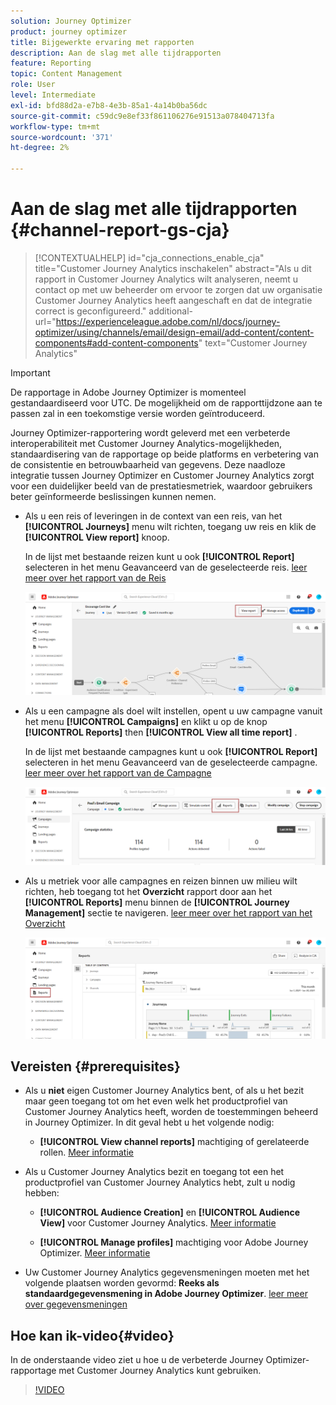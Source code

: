 ```yaml
---
solution: Journey Optimizer
product: journey optimizer
title: Bijgewerkte ervaring met rapporten
description: Aan de slag met alle tijdrapporten
feature: Reporting
topic: Content Management
role: User
level: Intermediate
exl-id: bfd88d2a-e7b8-4e3b-85a1-4a14b0ba56dc
source-git-commit: c59dc9e8ef33f861106276e91513a078404713fa
workflow-type: tm+mt
source-wordcount: '371'
ht-degree: 2%

---
```


# Aan de slag met alle tijdrapporten {#channel-report-gs-cja}

>[!CONTEXTUALHELP]
>id="cja_connections_enable_cja"
>title="Customer Journey Analytics inschakelen"
>abstract="Als u dit rapport in Customer Journey Analytics wilt analyseren, neemt u contact op met uw beheerder om ervoor te zorgen dat uw organisatie Customer Journey Analytics heeft aangeschaft en dat de integratie correct is geconfigureerd."
>additional-url="https://experienceleague.adobe.com/nl/docs/journey-optimizer/using/channels/email/design-email/add-content/content-components#add-content-components" text="Customer Journey Analytics"

>[!IMPORTANT]
>
>De rapportage in Adobe Journey Optimizer is momenteel gestandaardiseerd voor UTC. De mogelijkheid om de rapporttijdzone aan te passen zal in een toekomstige versie worden geïntroduceerd.

Journey Optimizer-rapportering wordt geleverd met een verbeterde interoperabiliteit met Customer Journey Analytics-mogelijkheden, standaardisering van de rapportage op beide platforms en verbetering van de consistentie en betrouwbaarheid van gegevens. Deze naadloze integratie tussen Journey Optimizer en Customer Journey Analytics zorgt voor een duidelijker beeld van de prestatiesmetriek, waardoor gebruikers beter geïnformeerde beslissingen kunnen nemen.

* Als u een reis of leveringen in de context van een reis, van het **[!UICONTROL Journeys]** menu wilt richten, toegang uw reis en klik de **[!UICONTROL View report]** knoop.

  In de lijst met bestaande reizen kunt u ook **[!UICONTROL Report]** selecteren in het menu Geavanceerd van de geselecteerde reis. [ leer meer over het rapport van de Reis ](journey-global-report-cja.md)

  ![](assets/gs-cja-report-3.png)

* Als u een campagne als doel wilt instellen, opent u uw campagne vanuit het menu **[!UICONTROL Campaigns]** en klikt u op de knop **[!UICONTROL Reports]** then **[!UICONTROL View all time report]** .

  In de lijst met bestaande campagnes kunt u ook **[!UICONTROL Report]** selecteren in het menu Geavanceerd van de geselecteerde campagne. [ leer meer over het rapport van de Campagne ](campaign-global-report-cja.md)

  ![](assets/gs-cja-report-2.png)

* Als u metriek voor alle campagnes en reizen binnen uw milieu wilt richten, heb toegang tot het **Overzicht** rapport door aan het **[!UICONTROL Reports]** menu binnen de **[!UICONTROL Journey Management]** sectie te navigeren. [ leer meer over het rapport van het Overzicht ](channel-report-cja.md)

  ![](assets/gs-cja-report-1.png)

## Vereisten {#prerequisites}

* Als u **niet** eigen Customer Journey Analytics bent, of als u het bezit maar **&#x200B;**&#x200B;geen toegang tot om het even welk het productprofiel van Customer Journey Analytics heeft, worden de toestemmingen beheerd in Journey Optimizer. In dit geval hebt u het volgende nodig:

   * **[!UICONTROL View channel reports]** machtiging of gerelateerde rollen. [Meer informatie](../administration/permissions.md)

* Als u **&#x200B;**&#x200B;Customer Journey Analytics bezit en toegang tot een het productprofiel van Customer Journey Analytics hebt, zult u nodig hebben:

   * **[!UICONTROL Audience Creation]** en **[!UICONTROL Audience View]** voor Customer Journey Analytics. [Meer informatie](https://experienceleague.adobe.com/nl/docs/analytics-platform/using/technotes/access-control)

   * **[!UICONTROL Manage profiles]** machtiging voor Adobe Journey Optimizer. [Meer informatie](../administration/permissions.md)

* Uw Customer Journey Analytics gegevensmeningen moeten met het volgende plaatsen worden gevormd: **Reeks als standaardgegevensmening in Adobe Journey Optimizer**. [ leer meer over gegevensmeningen ](https://experienceleague.adobe.com/nl/docs/analytics-platform/using/cja-dataviews/create-dataview)

## Hoe kan ik-video{#video}

In de onderstaande video ziet u hoe u de verbeterde Journey Optimizer-rapportage met Customer Journey Analytics kunt gebruiken.

>[!VIDEO](https://video.tv.adobe.com/v/3443157?captions=dut)